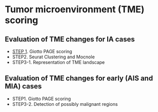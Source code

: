 # Tumor microenvironment (TME) scoring

## Evaluation of TME changes for IA cases

 - [STEP 1](./STEP1_Giotto_PAGE). Giotto PAGE scoring
 - STEP2. Seurat Clustering and Mocnole
 - STEP3-1. Representation of TME landscape

## Evaluation of TME changes for early (AIS and MIA) cases

 - STEP1. Giotto PAGE scoring
 - STEP3-2. Detection of possibly malignant regions
